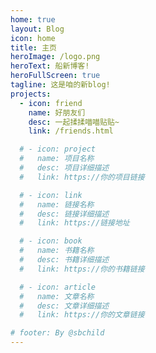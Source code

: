 ```yaml
---
home: true
layout: Blog
icon: home
title: 主页
heroImage: /logo.png
heroText: 船新博客!
heroFullScreen: true
tagline: 这是咱的新blog!
projects:
  - icon: friend
    name: 好朋友们
    desc: 一起揉揉喵喵贴贴~
    link: /friends.html

  # - icon: project
  #   name: 项目名称
  #   desc: 项目详细描述
  #   link: https://你的项目链接

  # - icon: link
  #   name: 链接名称
  #   desc: 链接详细描述
  #   link: https://链接地址

  # - icon: book
  #   name: 书籍名称
  #   desc: 书籍详细描述
  #   link: https://你的书籍链接

  # - icon: article
  #   name: 文章名称
  #   desc: 文章详细描述
  #   link: https://你的文章链接

# footer: By @sbchild
---
```


